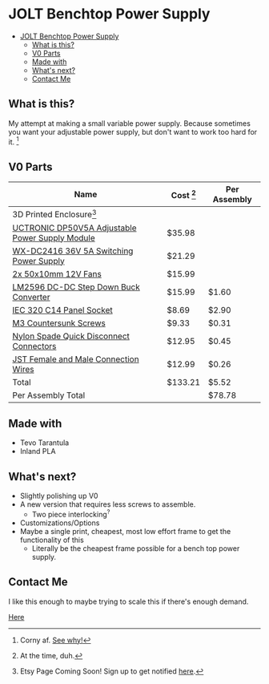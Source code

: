 # JOLT Benchtop Power Supply

<!-- TOC -->

- [JOLT Benchtop Power Supply](#jolt-benchtop-power-supply)
  - [What is this?](#what-is-this)
  - [V0 Parts](#v0-parts)
  - [Made with](#made-with)
  - [What's next?](#whats-next)
  - [Contact Me](#contact-me)

<!-- /TOC -->
## What is this?
 
My attempt at making a small variable power supply. Because sometimes you want your adjustable power supply, but don't want to work too hard for it. [^1]
 
 
[^1]: Corny af. [See why!](https://amzn.to/3gnkHUb)
 
## V0 Parts

| Name | Cost [^2] | Per Assembly |
| --- | ----------- | --- |
| 3D Printed Enclosure[^3] |  |
| [UCTRONIC DP50V5A Adjustable Power Supply Module](https://amzn.to/34FX7Q8) | $35.98 | |
| [WX-DC2416 36V 5A Switching Power Supply](https://amzn.to/3GvGlQN) | $21.29 ||
| [2x 50x10mm 12V Fans](https://amzn.to/3pu4OAo) | $15.99 | 
| [LM2596 DC-DC Step Down Buck Converter](https://amzn.to/3rCgMcN) | $15.99 | $1.60 |
| [IEC 320 C14 Panel Socket](https://amzn.to/3guENvC) | $8.69 | $2.90 |
| [M3 Countersunk Screws](https://amzn.to/36IAZp1) | $9.33 | $0.31 |
| [Nylon Spade Quick Disconnect Connectors](https://amzn.to/3hyavbW) | $12.95 | $0.45 |
| [JST Female and Male Connection Wires](https://amzn.to/35kW9t7) | $12.99 | $0.26 |
| Total | $133.21| $5.52 |
Per Assembly Total | | $78.78| 


[^2]: At the time, duh.
[^3]: Etsy Page Coming Soon! Sign up to get notified [here](https://forms.gle/KtF2VuANfnq3saW86).
 
 ## Made with

- Tevo Tarantula
- Inland PLA

## What's next?

- Slightly polishing up V0
- A new version that requires less screws to assemble.
  - Two piece interlocking<sup>?</sup> 
- Customizations/Options
- Maybe a single print, cheapest, most low effort frame to get the functionality of this 
  - Literally be the cheapest frame possible for a bench top power supply.

## Contact Me
I like this enough to maybe trying to scale this if there's enough demand. 

[Here](https://forms.gle/nS2JpwYrKor3e34L8)
